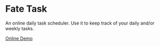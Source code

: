 Fate Task
=========

An online daily task scheduler. Use it to keep track of your daily and/or weekly tasks.

[Online Demo](http://fate.task.io/)
